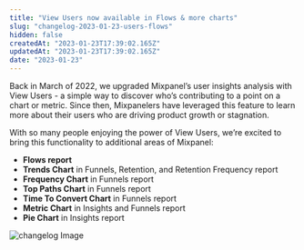 ```yaml
---
title: "View Users now available in Flows & more charts"
slug: "changelog-2023-01-23-users-flows"
hidden: false
createdAt: "2023-01-23T17:39:02.165Z"
updatedAt: "2023-01-23T17:39:02.165Z"
date: "2023-01-23"
---
```


Back in March of 2022, we upgraded Mixpanel’s user insights analysis with View Users - a simple way to discover who’s contributing to a point on a chart or metric. Since then, Mixpanelers have leveraged this feature to learn more about their users who are driving product growth or stagnation.

With so many people enjoying the power of View Users, we’re excited to bring this functionality to additional areas of Mixpanel:

- **Flows report**
- **Trends Chart** in Funnels, Retention, and Retention Frequency report
- **Frequency Chart** in Funnels report
- **Top Paths Chart** in Funnels report
- **Time To Convert Chart** in Funnels report
- **Metric Chart** in Insights and Funnels report
- **Pie Chart** in Insights report

![changelog Image](/changelog-2023-01-23-users-flows.png)
